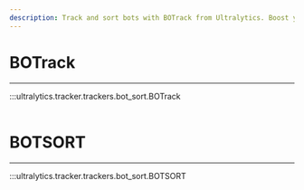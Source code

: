 ```yaml
---
description: Track and sort bots with BOTrack from Ultralytics. Boost your website's performance by efficiently managing bot traffic.
---
```


# BOTrack
---
:::ultralytics.tracker.trackers.bot_sort.BOTrack
<br><br>

# BOTSORT
---
:::ultralytics.tracker.trackers.bot_sort.BOTSORT
<br><br>